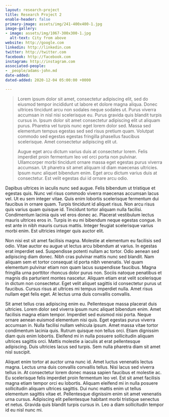 ```yaml
---
layout: research-project
title: Research Project 2
enable-header: false
primary-image: assets/img/241-400x400-1.jpg
image-gallery:
- image: assets/img/1067-300x300-1.jpg
  alt-text: City from above
website: http://google.com
linkedin: http://linkedin.com
twitter: http://twitter.com
facebook: http://facebook.com
instagram: http://instagram.com
associated-people:
- _people/adams-john.md
date-added: 
dated-added: 2020-12-04 05:00:00 +0000

---
```

> Lorem ipsum dolor sit amet, consectetur adipiscing elit, sed do eiusmod tempor incididunt ut labore et dolore magna aliqua. Donec ultrices tincidunt arcu non sodales neque sodales ut. Purus viverra accumsan in nisl nisi scelerisque eu. Purus gravida quis blandit turpis cursus in. Ipsum dolor sit amet consectetur adipiscing elit ut aliquam purus. Pharetra vel turpis nunc eget lorem dolor sed. Massa sed elementum tempus egestas sed sed risus pretium quam. Volutpat commodo sed egestas egestas fringilla phasellus faucibus scelerisque. Amet consectetur adipiscing elit ut.
>
> Augue eget arcu dictum varius duis at consectetur lorem. Felis imperdiet proin fermentum leo vel orci porta non pulvinar. Ullamcorper morbi tincidunt ornare massa eget egestas purus viverra accumsan. Ut pharetra sit amet aliquam id diam maecenas ultricies. Ipsum nunc aliquet bibendum enim. Eget arcu dictum varius duis at consectetur. Est velit egestas dui id ornare arcu odio.

Dapibus ultrices in iaculis nunc sed augue. Felis bibendum ut tristique et egestas quis. Nunc vel risus commodo viverra maecenas accumsan lacus vel. Ut eu sem integer vitae. Quis enim lobortis scelerisque fermentum dui faucibus in ornare quam. Turpis tincidunt id aliquet risus. Non arcu risus quis varius quam quisque id. Tincidunt tortor aliquam nulla facilisi. Condimentum lacinia quis vel eros donec ac. Placerat vestibulum lectus mauris ultrices eros in. Turpis in eu mi bibendum neque egestas congue. In est ante in nibh mauris cursus mattis. Integer feugiat scelerisque varius morbi enim. Est ultricies integer quis auctor elit.

Non nisi est sit amet facilisis magna. Molestie at elementum eu facilisis sed odio. Vitae auctor eu augue ut lectus arcu bibendum at varius. In egestas erat imperdiet sed. Suspendisse potenti nullam ac tortor. Odio aenean sed adipiscing diam donec. Nibh cras pulvinar mattis nunc sed blandit. Nam aliquam sem et tortor consequat id porta nibh venenatis. Vel quam elementum pulvinar etiam non quam lacus suspendisse faucibus. Magna fringilla urna porttitor rhoncus dolor purus non. Sociis natoque penatibus et magnis dis parturient montes nascetur. Aliquam etiam erat velit scelerisque in dictum non consectetur. Eget velit aliquet sagittis id consectetur purus ut faucibus. Cursus risus at ultrices mi tempus imperdiet nulla. Amet risus nullam eget felis eget. At lectus urna duis convallis convallis.

Sit amet tellus cras adipiscing enim eu. Pellentesque massa placerat duis ultricies. Lorem dolor sed viverra ipsum nunc aliquet bibendum enim. Amet facilisis magna etiam tempor. Imperdiet sed euismod nisi porta. Neque ornare aenean euismod elementum nisi quis. Eget egestas purus viverra accumsan in. Nulla facilisi nullam vehicula ipsum. Amet massa vitae tortor condimentum lacinia quis. Rutrum quisque non tellus orci. Etiam dignissim diam quis enim lobortis. Eleifend mi in nulla posuere sollicitudin aliquam ultrices sagittis orci. Mattis molestie a iaculis at erat pellentesque adipiscing. Duis ultricies lacus sed turpis. Sem nulla pharetra diam sit amet nisl suscipit.

Aliquet enim tortor at auctor urna nunc id. Amet luctus venenatis lectus magna. Lectus urna duis convallis convallis tellus. Nisi lacus sed viverra tellus in. At consectetur lorem donec massa sapien faucibus et molestie ac. Eu scelerisque felis imperdiet proin fermentum leo vel. Est sit amet facilisis magna etiam tempor orci eu lobortis. Aliquam eleifend mi in nulla posuere sollicitudin aliquam ultrices sagittis. Dui nunc mattis enim ut tellus elementum sagittis vitae et. Pellentesque dignissim enim sit amet venenatis urna cursus. Adipiscing elit pellentesque habitant morbi tristique senectus et netus. Gravida quis blandit turpis cursus in. Leo a diam sollicitudin tempor id eu nisl nunc mi.